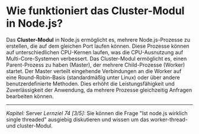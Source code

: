 # Wie funktioniert das Cluster-Modul in Node.js?

Das **Cluster-Modul** in Node.js ermöglicht es, mehrere Node.js-Prozesse zu erstellen, die auf dem gleichen Port laufen können. Diese Prozesse können auf unterschiedlichen CPU-Kernen laufen, was die CPU-Ausnutzung auf Multi-Core-Systemen verbessert. Das Cluster-Modul ermöglicht es, einen Parent-Prozess zu haben (Master), der mehrere Child-Prozesse (Worker) startet. Der Master verteilt eingehende Verbindungen an die Worker auf eine Round-Robin-Basis (standardmäßig unter Linux) oder über andere benutzerdefinierte Methoden. Dies erhöht die Leistungsfähigkeit und Zuverlässigkeit der Anwendung, da mehrere Prozesse gleichzeitig Anfragen bearbeiten können.

---

_Kapitel:_ Server
_Lernziel 74 \[3/5\]:_ Sie können die Frage "Ist node.js wirklich single threaded" ausgiebig diskutieren und wissen um das worker-thread- und cluster-Modul.

